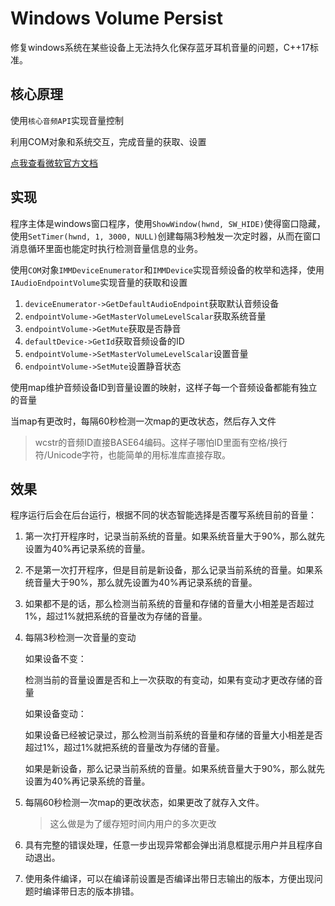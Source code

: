 # Windows Volume Persist

修复windows系统在某些设备上无法持久化保存蓝牙耳机音量的问题，C++17标准。

## 核心原理

使用`核心音频API`实现音量控制

利用COM对象和系统交互，完成音量的获取、设置

[点我查看微软官方文档](https://learn.microsoft.com/zh-cn/windows/win32/coreaudio/endpointvolume-api)

## 实现

程序主体是windows窗口程序，使用`ShowWindow(hwnd, SW_HIDE)`使得窗口隐藏，使用`SetTimer(hwnd, 1, 3000, NULL)`创建每隔3秒触发一次定时器，从而在窗口消息循环里面也能定时执行检测音量信息的业务。

使用`COM`对象`IMMDeviceEnumerator`和`IMMDevice`实现音频设备的枚举和选择，使用`IAudioEndpointVolume`实现音量的获取和设置

1. `deviceEnumerator->GetDefaultAudioEndpoint`获取默认音频设备
2. `endpointVolume->GetMasterVolumeLevelScalar`获取系统音量
3. `endpointVolume->GetMute`获取是否静音
4. `defaultDevice->GetId`获取音频设备的ID
5. `endpointVolume->SetMasterVolumeLevelScalar`设置音量
6. `endpointVolume->SetMute`设置静音状态

使用map维护音频设备ID到音量设置的映射，这样子每一个音频设备都能有独立的音量

当map有更改时，每隔60秒检测一次map的更改状态，然后存入文件

> wcstr的音频ID直接BASE64编码。这样子哪怕ID里面有空格/换行符/Unicode字符，也能简单的用标准库直接存取。

## 效果

程序运行后会在后台运行，根据不同的状态智能选择是否覆写系统目前的音量：

1. 第一次打开程序时，记录当前系统的音量。如果系统音量大于90%，那么就先设置为40%再记录系统的音量。
2. 不是第一次打开程序，但是目前是新设备，那么记录当前系统的音量。如果系统音量大于90%，那么就先设置为40%再记录系统的音量。
3. 如果都不是的话，那么检测当前系统的音量和存储的音量大小相差是否超过1%，超过1%就把系统的音量改为存储的音量。
4. 每隔3秒检测一次音量的变动
   
   如果设备不变：
   
   检测当前的音量设置是否和上一次获取的有变动，如果有变动才更改存储的音量

   如果设备变动：

   如果设备已经被记录过，那么检测当前系统的音量和存储的音量大小相差是否超过1%，超过1%就把系统的音量改为存储的音量。

   如果是新设备，那么记录当前系统的音量。如果系统音量大于90%，那么就先设置为40%再记录系统的音量。
5. 每隔60秒检测一次map的更改状态，如果更改了就存入文件。

   > 这么做是为了缓存短时间内用户的多次更改
6. 具有完整的错误处理，任意一步出现异常都会弹出消息框提示用户并且程序自动退出。
7. 使用条件编译，可以在编译前设置是否编译出带日志输出的版本，方便出现问题时编译带日志的版本排错。